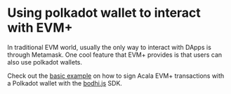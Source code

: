 # Using polkadot wallet to interact with EVM+

In traditional EVM world, usually the only way to interact with DApps is through Metamask. One cool feature that EVM+ provides is that users can also use polkadot wallets.

Check out the [basic example]((https://github.com/AcalaNetwork/bodhi-examples/tree/master/deploy-contract)) on how to sign Acala EVM+ transactions with a Polkadot wallet with the [bodhi.js](https://github.com/AcalaNetwork/bodhi.js/tree/master/bodhi#create-a-wallet) SDK.
